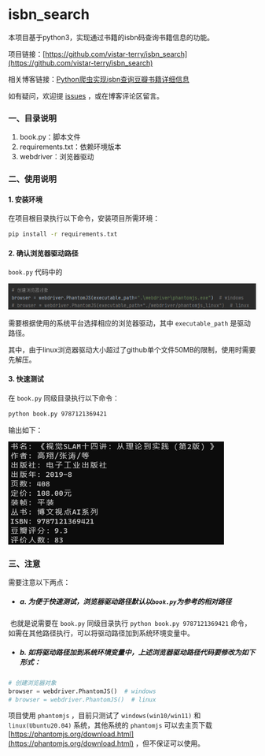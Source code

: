 # isbn_search

本项目基于python3，实现通过书籍的isbn码查询书籍信息的功能。

项目链接：[https://github.com/vistar-terry/isbn_search](https://github.com/vistar-terry/isbn_search)

相关博客链接：[Python爬虫实现isbn查询豆瓣书籍详细信息](https://blog.csdn.net/maizousidemao/article/details/102532075)

如有疑问，欢迎提 [issues](https://github.com/vistar-terry/isbn_search/issues) ，或在博客评论区留言。



### 一、目录说明

1. book.py：脚本文件
2. requirements.txt：依赖环境版本
3. webdriver：浏览器驱动



### 二、使用说明

#### 1. 安装环境

在项目根目录执行以下命令，安装项目所需环境：

```bash
pip install -r requirements.txt
```



#### 2. 确认浏览器驱动路径

`book.py` 代码中的

![image-20230503195311156](img/image-20230503195311156.png)

需要根据使用的系统平台选择相应的浏览器驱动，其中 `executable_path` 是驱动路径。

其中，由于linux浏览器驱动大小超过了github单个文件50MB的限制，使用时需要先解压。



#### 3. 快速测试

在 `book.py` 同级目录执行以下命令：

```bash
python book.py 9787121369421
```

输出如下：

![image-20230503215055017](img/image-20230503215055017.png)



### 三、注意

需要注意以下两点：

- ##### a. 为便于快速测试，浏览器驱动路径默认以`book.py`为参考的相对路径

​		也就是说需要在 `book.py` 同级目录执行 `python book.py 9787121369421` 命令，如需在其他路径执行，可以将驱动路径加到系统环境变量中。

- ##### b. 如将驱动路径加到系统环境变量中，上述浏览器驱动路径代码要修改为如下形式：

```python
# 创建浏览器对象
browser = webdriver.PhantomJS()  # windows
# browser = webdriver.PhantomJS()  # linux
```

项目使用 `phantomjs` ，目前只测试了 `windows(win10/win11)` 和 `linux(Ubuntu20.04)` 系统，其他系统的 `phantomjs` 可以去主页下载 [https://phantomjs.org/download.html](https://phantomjs.org/download.html) ，但不保证可以使用。
